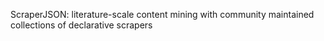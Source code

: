 ScraperJSON: literature-scale content mining with community maintained collections of declarative scrapers